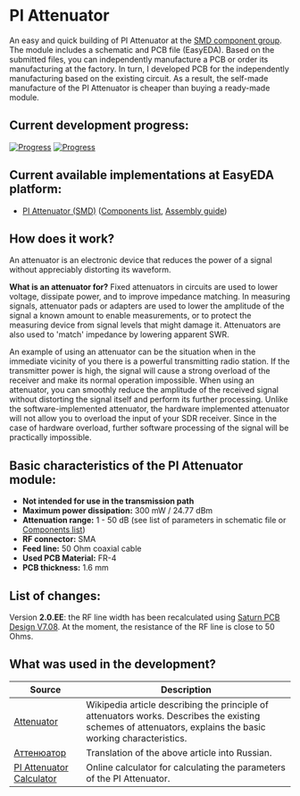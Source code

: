 # PI Attenuator

An easy and quick building of PI Attenuator at the [SMD component group](./SMD/EasyEDA). The module includes a schematic and PCB file (EasyEDA). Based on the submitted files, you can independently manufacture a PCB or order its manufacturing at the factory. In turn, I developed PCB for the independently manufacturing based on the existing circuit. As a result, the self-made manufacture of the PI Attenuator is cheaper than buying a ready-made module.

## Current development progress:
[![Progress](https://img.shields.io/badge/PI%20Attenuator%20%28SMD%29-tested-green.svg)](https://easyeda.com/IgrikXD/PI-Attenuator-SMD) [![Progress](https://img.shields.io/badge/version-2.0.EE-blue.svg)](./SMD/EasyEDA)  

## Current available implementations at EasyEDA platform:
- [PI Attenuator (SMD)] ([Components list](./SMD/Components%20list.md), [Assembly guide](./SMD/Assembly%20guide.md))

## How does it work?
An attenuator is an electronic device that reduces the power of a signal without appreciably distorting its waveform.

**What is an attenuator for?**
Fixed attenuators in circuits are used to lower voltage, dissipate power, and to improve impedance matching. In measuring signals, attenuator pads or adapters are used to lower the amplitude of the signal a known amount to enable measurements, or to protect the measuring device from signal levels that might damage it. Attenuators are also used to 'match' impedance by lowering apparent SWR.

An example of using an attenuator can be the situation when in the immediate vicinity of you there is a powerful transmitting radio station. If the transmitter power is high, the signal will cause a strong overload of the receiver and make its normal operation impossible. When using an attenuator, you can smoothly reduce the amplitude of the received signal without distorting the signal itself and perform its further processing. Unlike the software-implemented attenuator, the hardware implemented attenuator will not allow you to overload the input of your SDR receiver. Since in the case of hardware overload, further software processing of the signal will be practically impossible.

## Basic characteristics of the PI Attenuator module:

- **Not intended for use in the transmission path**  
- **Maximum power dissipation:** 300 mW / 24.77 dBm  
- **Attenuation range:** 1 - 50 dB (see list of parameters in schematic file or [Components list](./SMD/Components%20list.md))  
- **RF connector:** SMA  
- **Feed line:** 50 Ohm coaxial cable  
- **Used PCB Material:** FR-4  
- **PCB thickness:** 1.6 mm  

## List of changes:
Version **2.0.EE**: the RF line width has been recalculated using [Saturn PCB Design V7.08](http://www.saturnpcb.com/pcb_toolkit/). At the moment, the resistance of the RF line is close to 50 Ohms.

## What was used in the development?
| Source | Description |
| ------ | ----------- |
| [Attenuator] | Wikipedia article describing the principle of attenuators works. Describes the existing schemes of attenuators, explains the basic working characteristics. |
| [Аттенюатор] | Translation of the above article into Russian. |
| [PI Attenuator Calculator] | Online calculator for calculating the parameters of the PI Attenuator. |

[PI Attenuator (SMD)]: <https://easyeda.com/IgrikXD/PI-Attenuator-SMD>
[Attenuator]: <https://en.wikipedia.org/wiki/Attenuator_(electronics)>
[Аттенюатор]: <https://ru.wikipedia.org/wiki/%D0%90%D1%82%D1%82%D0%B5%D0%BD%D1%8E%D0%B0%D1%82%D0%BE%D1%80>
[PI Attenuator Calculator]: <http://www.leleivre.com/rf_pipad.html>
